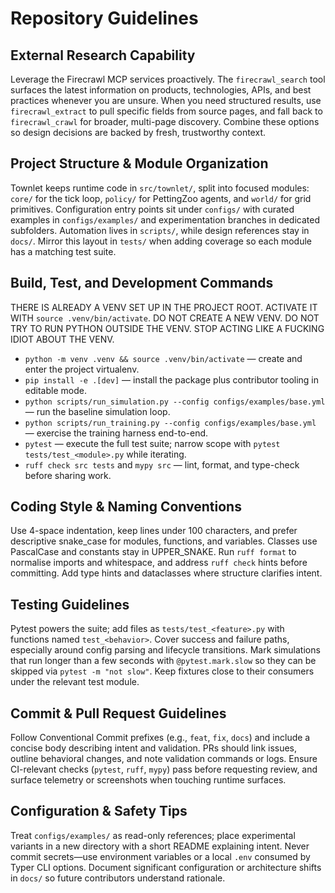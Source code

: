 # Repository Guidelines

## External Research Capability

Leverage the Firecrawl MCP services proactively. The `firecrawl_search` tool surfaces the latest
information on products, technologies, APIs, and best practices whenever you are unsure. When you
need structured results, use `firecrawl_extract` to pull specific fields from source pages, and
fall back to `firecrawl_crawl` for broader, multi-page discovery. Combine these options so design
decisions are backed by fresh, trustworthy context.

## Project Structure & Module Organization

Townlet keeps runtime code in `src/townlet/`, split into focused modules: `core/` for the tick loop, `policy/` for PettingZoo agents, and `world/` for grid primitives. Configuration entry points sit under `configs/` with curated examples in `configs/examples/` and experimentation branches in dedicated subfolders. Automation lives in `scripts/`, while design references stay in `docs/`. Mirror this layout in `tests/` when adding coverage so each module has a matching test suite.

## Build, Test, and Development Commands

THERE IS ALREADY A VENV SET UP IN THE PROJECT ROOT. ACTIVATE IT WITH `source .venv/bin/activate`. DO NOT CREATE A NEW VENV. DO NOT TRY TO RUN PYTHON OUTSIDE THE VENV. STOP ACTING LIKE A FUCKING IDIOT ABOUT THE VENV.

- `python -m venv .venv && source .venv/bin/activate` — create and enter the project virtualenv.
- `pip install -e .[dev]` — install the package plus contributor tooling in editable mode.
- `python scripts/run_simulation.py --config configs/examples/base.yml` — run the baseline simulation loop.
- `python scripts/run_training.py --config configs/examples/base.yml` — exercise the training harness end-to-end.
- `pytest` — execute the full test suite; narrow scope with `pytest tests/test_<module>.py` while iterating.
- `ruff check src tests` and `mypy src` — lint, format, and type-check before sharing work.

## Coding Style & Naming Conventions

Use 4-space indentation, keep lines under 100 characters, and prefer descriptive snake_case for modules, functions, and variables. Classes use PascalCase and constants stay in UPPER_SNAKE. Run `ruff format` to normalise imports and whitespace, and address `ruff check` hints before committing. Add type hints and dataclasses where structure clarifies intent.

## Testing Guidelines

Pytest powers the suite; add files as `tests/test_<feature>.py` with functions named `test_<behavior>`. Cover success and failure paths, especially around config parsing and lifecycle transitions. Mark simulations that run longer than a few seconds with `@pytest.mark.slow` so they can be skipped via `pytest -m "not slow"`. Keep fixtures close to their consumers under the relevant test module.

## Commit & Pull Request Guidelines

Follow Conventional Commit prefixes (e.g., `feat`, `fix`, `docs`) and include a concise body describing intent and validation. PRs should link issues, outline behavioral changes, and note validation commands or logs. Ensure CI-relevant checks (`pytest`, `ruff`, `mypy`) pass before requesting review, and surface telemetry or screenshots when touching runtime surfaces.

## Configuration & Safety Tips

Treat `configs/examples/` as read-only references; place experimental variants in a new directory with a short README explaining intent. Never commit secrets—use environment variables or a local `.env` consumed by Typer CLI options. Document significant configuration or architecture shifts in `docs/` so future contributors understand rationale.
